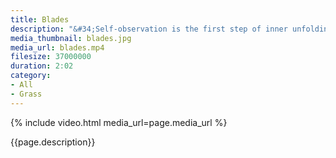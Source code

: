 ```yaml
---
title: Blades
description: "&#34;Self-observation is the first step of inner unfolding.&#34; – Amit Ray"
media_thumbnail: blades.jpg
media_url: blades.mp4
filesize: 37000000
duration: 2:02
category:
- All
- Grass
---
```


{% include video.html media_url=page.media_url %}

<div class="buddha_quote">{{page.description}}</div>
